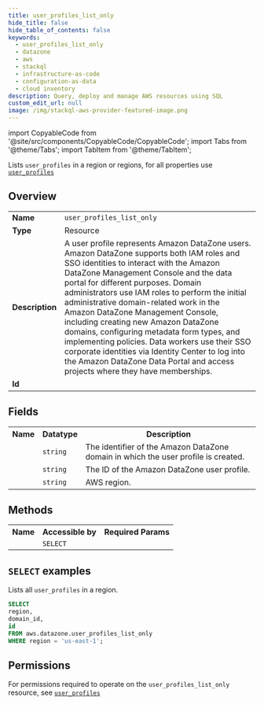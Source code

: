```yaml
---
title: user_profiles_list_only
hide_title: false
hide_table_of_contents: false
keywords:
  - user_profiles_list_only
  - datazone
  - aws
  - stackql
  - infrastructure-as-code
  - configuration-as-data
  - cloud inventory
description: Query, deploy and manage AWS resources using SQL
custom_edit_url: null
image: /img/stackql-aws-provider-featured-image.png
---
```


import CopyableCode from '@site/src/components/CopyableCode/CopyableCode';
import Tabs from '@theme/Tabs';
import TabItem from '@theme/TabItem';

Lists <code>user_profiles</code> in a region or regions, for all properties use <a href="/services/serviceName/user_profiles/"><code>user_profiles</code></a>

## Overview
<table>
<tbody>
<tr><td><b>Name</b></td><td><code>user_profiles_list_only</code></td></tr>
<tr><td><b>Type</b></td><td>Resource</td></tr>
<tr><td><b>Description</b></td><td>A user profile represents Amazon DataZone users. Amazon DataZone supports both IAM roles and SSO identities to interact with the Amazon DataZone Management Console and the data portal for different purposes. Domain administrators use IAM roles to perform the initial administrative domain-related work in the Amazon DataZone Management Console, including creating new Amazon DataZone domains, configuring metadata form types, and implementing policies. Data workers use their SSO corporate identities via Identity Center to log into the Amazon DataZone Data Portal and access projects where they have memberships.</td></tr>
<tr><td><b>Id</b></td><td><CopyableCode code="aws.datazone.user_profiles_list_only" /></td></tr>
</tbody>
</table>

## Fields
<table>
<tbody>
<tr><th>Name</th><th>Datatype</th><th>Description</th></tr><tr><td><CopyableCode code="domain_id" /></td><td><code>string</code></td><td>The identifier of the Amazon DataZone domain in which the user profile is created.</td></tr>
<tr><td><CopyableCode code="id" /></td><td><code>string</code></td><td>The ID of the Amazon DataZone user profile.</td></tr>
<tr><td><CopyableCode code="region" /></td><td><code>string</code></td><td>AWS region.</td></tr>
</tbody>
</table>

## Methods

<table>
<tbody>
  <tr>
    <th>Name</th>
    <th>Accessible by</th>
    <th>Required Params</th>
  </tr>
  <tr>
    <td><CopyableCode code="list_resources" /></td>
    <td><code>SELECT</code></td>
    <td><CopyableCode code="region" /></td>
  </tr>
</tbody>
</table>

## `SELECT` examples
Lists all <code>user_profiles</code> in a region.
```sql
SELECT
region,
domain_id,
id
FROM aws.datazone.user_profiles_list_only
WHERE region = 'us-east-1';
```


## Permissions

For permissions required to operate on the <code>user_profiles_list_only</code> resource, see <a href="/services/datazone/user_profiles/#permissions"><code>user_profiles</code></a>

